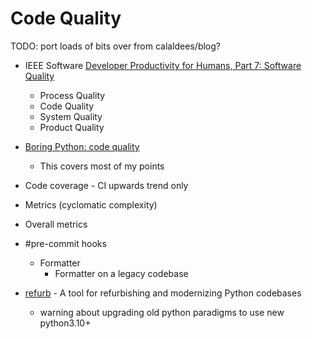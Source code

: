 Code Quality
============

TODO: port loads of bits over from calaldees/blog?

* IEEE Software [Developer Productivity for Humans, Part 7: Software Quality](https://ieeexplore.ieee.org/document/10372494)
    * Process Quality
    * Code Quality
    * System Quality
    * Product Quality

* [Boring Python: code quality](https://www.b-list.org/weblog/2022/dec/19/boring-python-code-quality/)
    * This covers most of my points

* Code coverage - CI upwards trend only
* Metrics (cyclomatic complexity)
* Overall metrics
* #pre-commit hooks
    * Formatter
        * Formatter on a legacy codebase

* [refurb](https://github.com/dosisod/refurb) - A tool for refurbishing and modernizing Python codebases 
    * warning about upgrading old python paradigms to use new python3.10+
